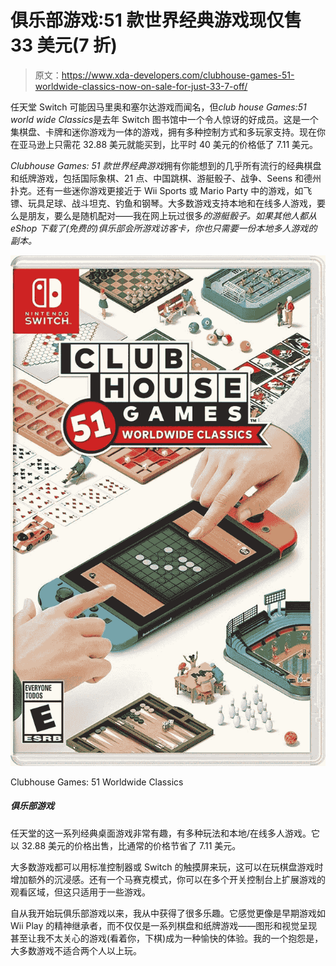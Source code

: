 # 俱乐部游戏:51 款世界经典游戏现仅售 33 美元(7 折)

> 原文：<https://www.xda-developers.com/clubhouse-games-51-worldwide-classics-now-on-sale-for-just-33-7-off/>

任天堂 Switch 可能因马里奥和塞尔达游戏而闻名，但*club house Games:51 world wide Classics*是去年 Switch 图书馆中一个令人惊讶的好成员。这是一个集棋盘、卡牌和迷你游戏为一体的游戏，拥有多种控制方式和多玩家支持。现在你在亚马逊上只需花 32.88 美元就能买到，比平时 40 美元的价格低了 7.11 美元。

*Clubhouse Games: 51 款世界经典游戏*拥有你能想到的几乎所有流行的经典棋盘和纸牌游戏，包括国际象棋、21 点、中国跳棋、游艇骰子、战争、Seens 和德州扑克。还有一些迷你游戏更接近于 Wii Sports 或 Mario Party 中的游戏，如飞镖、玩具足球、战斗坦克、钓鱼和钢琴。大多数游戏支持本地和在线多人游戏，要么是朋友，要么是随机配对——我在网上玩过很多*的游艇骰子。如果其他人都从 eShop 下载了(免费的)俱乐部会所游戏访客卡，你也只需要一份本地多人游戏的副本。*

 <picture>![This collection of classic tabletop games from Nintendo is a lot of fun, with multiple ways to play and local/online multi-player. It's on sale for $32.88, a savings of $7.11 from the usual price.](img/379a91a0b3f32bbf2b8b668df3c4a27d.png)</picture> 

Clubhouse Games: 51 Worldwide Classics

##### 俱乐部游戏

任天堂的这一系列经典桌面游戏非常有趣，有多种玩法和本地/在线多人游戏。它以 32.88 美元的价格出售，比通常的价格节省了 7.11 美元。

大多数游戏都可以用标准控制器或 Switch 的触摸屏来玩，这可以在玩棋盘游戏时增加额外的沉浸感。还有一个马赛克模式，你可以在多个开关控制台上扩展游戏的观看区域，但这只适用于一些游戏。

自从我开始玩俱乐部游戏以来，我从中获得了很多乐趣。它感觉更像是早期游戏如 Wii Play 的精神继承者，而不仅仅是一系列棋盘和纸牌游戏——图形和视觉呈现甚至让我不太关心的游戏(看着你，下棋)成为一种愉快的体验。我的一个抱怨是，大多数游戏不适合两个人以上玩。
